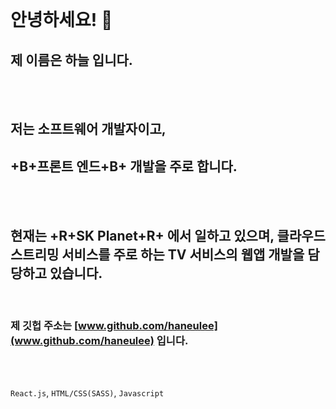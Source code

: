 <br />

# 안녕하세요! 🙂

## 제 이름은 **하늘** 입니다.

<br /><br />

## 저는 소프트웨어 개발자이고,

## +B+프론트 엔드+B+ 개발을 주로 합니다.

<br /><br />

## 현재는 +R+SK Planet+R+ 에서 일하고 있으며, 클라우드 스트리밍 서비스를 주로 하는 TV 서비스의 웹앱 개발을 담당하고 있습니다.

<br />

### 제 깃헙 주소는 [www.github.com/haneulee](www.github.com/haneulee) 입니다.

<br /><br />

`React.js`, `HTML/CSS(SASS)`, `Javascript`
